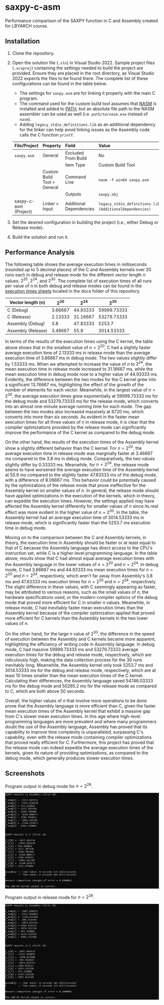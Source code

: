 # saxpy-c-asm

Performance comparison of the SAXPY function in C and Assembly created for LBYARCH course.

## Installation

1. Clone the repository.
2. Open the solution file (`.sln`) in Visual Studio 2022. Sample project files (`.vcxproj`) containing the settings needed to build the project are provided. Ensure they are placed in the root directory, as Visual Studio 2022 expects the files to be found there. The complete list of these configurations can be found in the table below.
    - The settings for `saxpy.asm` are for linking it properly with the main C program.
    - The command used for the custom build tool assumes that [NASM](https://nasm.us/) is installed and added to [PATH](https://en.wikipedia.org/wiki/PATH_(variable)), but an absolute file path to the NASM assembler can be used as well (i.e. `path/to/nasm.exe` instead of `nasm`).
    - Adding `legacy_stdio_definitions.lib` as an additional dependency for the linker can help avoid linking issues as the Assembly code calls the C function `printf`.

    | File/Project          | Property                    | Field                   | Value                                                    |
    | --------------------- | --------------------------- | ----------------------- | -------------------------------------------------------- |
    | `saxpy.asm`           | General                     | Excluded From Build     | No                                                       |
    |                       |                             | Item Type               | Custom Build Tool                                        |
    |                       | Custom Build Tool > General | Command Line            | `nasm -f win64 saxpy.asm`                                |
    |                       |                             | Outputs                 | `saxpy.obj`                                              |
    | saxpy-c-asm (Project) | Linker > Input              | Additional Dependencies | `legacy_stdio_definitions.lib;%(AdditionalDependencies)` |

3. Set the desired configuration in building the project (i.e., either Debug or Release mode).
4. Build the solution and run it.

## Performance Analysis

The following table shows the average execution times in milliseconds (rounded up to 5 decimal places) of the C and Assembly kernels over 30 runs each in debug and release mode for the different vector length $n$ values: $2^{20}$, $2^{24}$, and $2^{30}$. The complete list of execution times of all runs per value of $n$ in both debug and release modes can be found in the [execution times sheets](https://github.com/ChorusMortis/saxpy-c-asm/blob/main/docs/sheets_execution-times-per-value-of-n.pdf) located in the docs folder of this repository.

| Vector length (n)  | $2^{20}$ | $2^{24}$ | $2^{30}$    |
| ------------------ | -------- | -------- | ----------- |
| C (Debug)          | 3.66667  | 44.93333 | 59999.73333 |
| C (Release)        | 2.13333  | 31.16667 | 53279.73333 |
| Assembly (Debug)   | 3.8      | 47.83333 | 5253.7      |
| Assembly (Release) | 3.46667  | 55.9     | 3014.53333  |

In terms of the results of the execution times using the C kernel, the table above shows that in the smallest value of $n = 2^{20}$, C had a slightly faster average execution time of $2.13333$ ms in release mode than the average execution time of $3.66667$ ms in debug mode. The two values slightly differ by $1.53333$ ms. When we attempted to increase the value of $n$ to $2^{24}$, the mean execution time in release mode increased to $31.16667$ ms, while the mean execution time in debug mode rose to a higher value of $44.93333$ ms. Evidently, the difference between the two modes for the C kernel grew into a significant $13.76667$ ms, highlighting the effect of the growth of the number of elements for each vector. Meanwhile, in the largest value of $n = 2^{30}$, the average execution times grew exponentially at $59999.73333$ ms for the debug mode and $53279.73333$ ms for the release mode, which converts into an almost one-minute average running time for each mode. The gap between the two modes also increased massively at $6720$ ms, which converts into more than six seconds. As evident in the faster mean execution times for all three values of $n$ in release mode, it is clear that the compiler optimizations provided by the release mode can significantly improve the performance of the C kernel as compared to the debug mode.

On the other hand, the results of the execution times of the Assembly kernel show a slightly different behavior than the C kernel. For $n = 2^{20}$, the average execution time in release mode was marginally faster at $3.46667$ ms compared to the $3.8$ ms in debug mode. Comparatively, the two values slightly differ by $0.33333$ ms. Meanwhile, for $n = 2^{24}$, the release mode seems to have worsened the average execution time of the Assembly kernel at $55.9$ ms compared to the slightly faster $47.83333$ ms of the debug mode, with a difference of $8.06667$ ms. This behavior could be potentially caused by the optimizations of the release mode that prove ineffective for the Assembly kernel on smaller values of $n$. In general, the release mode should have applied optimizations in the execution of the kernels, which in theory, can expedite the execution times. However, the settings applied may have affected the Assembly kernel differently for smaller values of $n$ since its real effect was more evident in the higher value of $n = 2^{30}$. In the table, the Assembly kernel had an average execution time of $3014.53333$ ms in release mode, which is significantly faster than the $5253.7$ ms execution time in debug mode.

Moving on to the comparison between the C and Assembly kernels, in theory, the execution time in Assembly should be faster or at least equal to that of C because the Assembly language has direct access to the CPU's instruction set, while C is a higher-level programming language. In the table above, results show that C had almost equal average execution times with the Assembly language in the lower values of $n = 2^{20}$ and $n = 2^{24}$. In debug mode, C had $3.66667$ ms and $44.93333$ ms mean execution times for $n = 2^{20}$ and $n = 2^{24}$, respectively, which aren't far away from Assembly's $3.8$ ms and $47.83333$ ms execution times for $n = 2^{20}$ and $n = 2^{24}$, respectively. The slight difference in these values, with C seemingly appearing as faster, may be attributed to various reasons, such as the small values of $n$, the hardware specifications used, or the modern compiler options of the debug mode that proved more efficient for C in smaller $n$ values. Meanwhile, in release mode, C had inevitably faster mean execution times than the Assembly kernel because of the compiler optimization applied that proved more efficient for C kernels than the Assembly kernels in the two lower values of $n$.

On the other hand, for the large $n$ value of $2^{30}$, the difference in the speed of execution between the Assembly and C kernels became more apparent, highlighting the efficiency of writing code in Assembly language. In debug mode, C had massive $59999.73333$ ms and $53279.73333$ average execution times for the debug and release mode, respectively, which are ridiculously high, making the data collection process for the 30 runs inevitably long. Meanwhile, the Assembly kernel only took $5253.7$ ms and $3014.53333$ ms for the debug and release mode, respectively, which are at least 10 times smaller than the mean execution times of the C kernel. Calculating their differences, the Assembly language saved $54746.03333$ ms for the debug mode and $50265.2$ ms for the release mode as compared to C, which are both above 50 seconds.

Overall, the higher values of $n$ that involve more operations to be done prove that the Assembly language is more efficient than C, given the faster mean execution times of the Assembly kernel that exhibit a massive gap from C's slower mean execution times. In this age where high-level programming languages are more prevalent and where many programmers doubt the use of the Assembly language, Assembly has proved that its capability to improve time complexity is unparalleled, surpassing C's capability, even with the release mode containing compiler optimizations that proved really efficient for C. Furthermore, this project has proved that the release mode can indeed expedite the average execution times of the kernels, given its nature of providing optimizations, as compared to the debug mode, which generally produces slower execution times.


## Screenshots

Program output in debug mode for $n = 2^{28}$.

![Program output for n = 2^28, debug mode](./docs/output_debug_2_28.png)

Program output in release mode for $n = 2^{28}$.

![Program output for n = 2^28, release mode](./docs/output_release_2_28.png)
